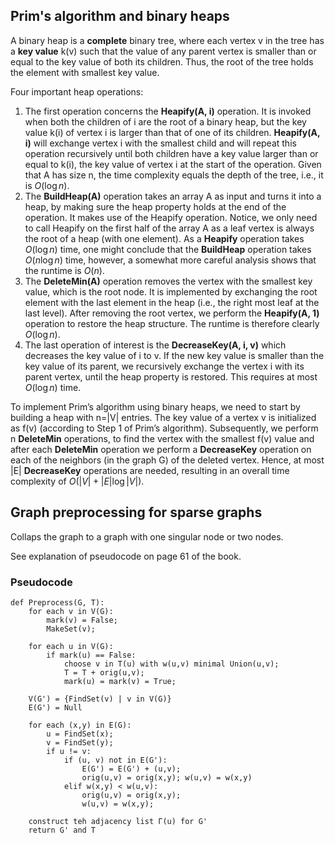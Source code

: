 ## Prim's algorithm and binary heaps
A binary heap is a **complete** binary tree, where each vertex v in the tree has a **key value** k(v) such that the value of any parent vertex is smaller than or equal to the key value of both its children. Thus, the root of the tree holds the element with smallest key value. 

Four important heap operations:
1.  The first operation concerns the **Heapify(A, i)** operation. It is invoked when both the children of i are the root of a binary heap, but the key value k(i) of vertex i is larger than that of one of its children. **Heapify(A, i)** will exchange vertex i with the smallest child and will repeat this operation recursively until both children have a key value larger than or equal to k(i), the key value of vertex i at the start of the operation. Given that A has size n, the time complexity equals the depth of the tree, i.e., it is $O(\log n)$.
2. The **BuildHeap(A)** operation takes an array A as input and turns it into a heap, by making sure the heap property holds at the end of the operation. 
   It makes use of the Heapify operation. Notice, we only need to call Heapify on the first half of the array A as a leaf vertex is always the root of a heap (with one element). As a **Heapify** operation takes $O(\log n)$ time, one might conclude that the **BuildHeap** operation takes $O(n \log n)$ time, however, a somewhat more careful analysis shows that the runtime is $O(n)$.
3. The **DeleteMin(A)** operation removes the vertex with the smallest key value, which is the root node. It is implemented by exchanging the root element with the last element in the heap (i.e., the right most leaf at the last level). After removing the root vertex, we perform the **Heapify(A, 1)** operation to restore the heap structure. The runtime is therefore clearly $O(\log n)$.
4. The last operation of interest is the **DecreaseKey(A, i, v)** which decreases the key value of i to v. If the new key value is smaller than the key value of its parent, we recursively exchange the vertex i with its parent vertex, until the heap property is restored. This requires at most $O(\log n)$ time. 

To implement Prim’s algorithm using binary heaps, we need to start by building a heap with n=|V| entries. The key value of a vertex v is initialized as f(v) (according to Step 1 of Prim’s algorithm). Subsequently, we perform n **DeleteMin** operations, to find the vertex with the smallest f(v) value and after each **DeleteMin** operation we perform a **DecreaseKey** operation on each of the neighbors (in the graph G) of the deleted vertex. Hence, at most |E| **DecreaseKey** operations are needed, resulting in an overall time complexity of $O(|V| +  |E| \log |V| )$.
## Graph preprocessing for sparse graphs
Collaps the graph to a graph with one singular node or two nodes.

See explanation of pseudocode on page 61 of the book.
### Pseudocode
```
def Preprocess(G, T):
	for each v in V(G):
		mark(v) = False;
		MakeSet(v);
	
	for each u in V(G):
		if mark(u) == False:
			choose v in T(u) with w(u,v) minimal Union(u,v);
			T = T + orig(u,v);
			mark(u) = mark(v) = True;
	
	V(G') = {FindSet(v) | v in V(G)}
	E(G') = Null
	
	for each (x,y) in E(G):
		u = FindSet(x);
		v = FindSet(y);
		if u != v:
			if (u, v) not in E(G'):
				E(G') = E(G') + (u,v);
				orig(u,v) = orig(x,y); w(u,v) = w(x,y)
			elif w(x,y) < w(u,v):
				orig(u,v) = orig(x,y);
				w(u,v) = w(x,y);
	
	construct teh adjacency list Γ(u) for G'
	return G' and T
```
